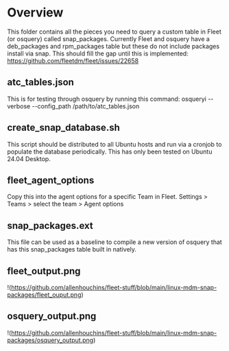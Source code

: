 # Overview
This folder contains all the pieces you need to query a custom table in Fleet (or osquery) called snap_packages. Currently Fleet and osquery have a deb_packages and rpm_packages table but these do not include packages install via snap. This should fill the gap until this is implemented: https://github.com/fleetdm/fleet/issues/22658

## atc_tables.json
This is for testing through osquery by running this command: osqueryi --verbose --config_path /path/to/atc_tables.json

## create_snap_database.sh
This script should be distributed to all Ubuntu hosts and run via a cronjob to populate the database periodically. This has only been tested on Ubuntu 24.04 Desktop. 

## fleet_agent_options
Copy this into the agent options for a specific Team in Fleet. Settings > Teams > select the team > Agent options

## snap_packages.ext
This file can be used as a baseline to compile a new version of osquery that has this snap_packages table built in natively.

## fleet_output.png
!(https://github.com/allenhouchins/fleet-stuff/blob/main/linux-mdm-snap-packages/fleet_ouput.png)

## osquery_output.png
!(https://github.com/allenhouchins/fleet-stuff/blob/main/linux-mdm-snap-packages/osquery_output.png)
